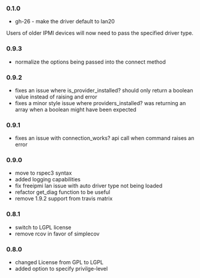 ### 0.1.0
* gh-26 - make the driver default to lan20

Users of older IPMI devices will now need to pass the specified driver type.

### 0.9.3
* normalize the options being passed into the connect method

### 0.9.2
* fixes an issue where is_provider_installed? should only return a boolean value instead of raising and error
* fixes a minor style issue where providers_installed? was returning an array when a boolean might have been expected

### 0.9.1
* fixes an issue with connection_works? api call when command raises an error

### 0.9.0
* move to rspec3 syntax
* added logging capabilities
* fix freeipmi lan issue with auto driver type not being loaded
* refactor get_diag function to be useful
* remove 1.9.2 support from travis matrix

### 0.8.1
* switch to LGPL license
* remove rcov in favor of simplecov

### 0.8.0
* changed License from GPL to LGPL
* added option to specify privilge-level
